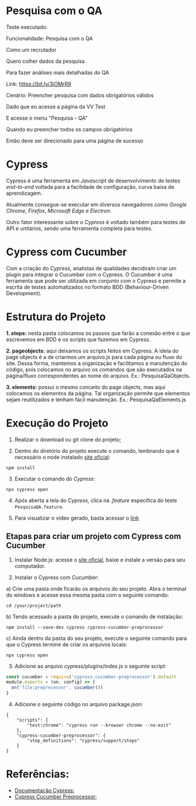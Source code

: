 # Pesquisa com o QA

Teste executado: 

Funcionalidade: Pesquisa com o QA 

Como um recrutador

Quero colher dados da pesquisa 

Para fazer análises mais detalhadas do QA
 
Link: https://bit.ly/3jOMrR9
 
Cenário: Preencher pesquisa com dados obrigatórios válidos

Dado que eu acesse a página da VV Test

E acesse o menu "Pesquisa - QA"

Quando eu preencher todos os campos obrigatórios 

Então deve ser direcionado para uma página de sucesso


# Cypress

Cypress é uma ferramenta em *Javascript* de desenvolvimento de testes *end-to-end* voltada para a facilidade de configuração, curva baixa de aprendizagem.

Atualmente consegue-se executar em diversos navegadores como *Google Chrome*, *Firefox*, *Microsoft Edge* e *Electron*. 

Outro fator interessante sobre o *Cypress* é voltado também para testes de API e unitários, sendo uma ferramenta completa para testes.

# Cypress com Cucumber

Com a criação do *Cypress*, analistas de qualidades decidiram criar um plugin para integrar o Cucumber com o Cypress. O Cucumber é uma ferramenta que pode ser utilizada em conjunto com o Cypress e permite a escrita de testes automatizados no formato BDD (Behaviour-Driven Development).

# Estrutura do Projeto

**1. steps:** nesta pasta colocamos os passos que farão a conexão entre o que escrevemos em BDD e os scripts que fazemos em Cypress.

**2. pageobjects:** aqui deixamos os scripts feitos em Cypress.
A ideia do page objects é a de criarmos um arquivo.js para cada página ou fluxo do site. Dessa forma, mantemos a organização e facilitamos a manutenção do código, pois colocamos no arquivo os comandos que são executados na página/fluxo correspondentes ao nome do arquivo.
Ex.: PesquisaQaObjects.

**3. elements:** possui o mesmo conceito do page objects, mas aqui colocamos os elementos da página. Tal organização permite que elementos sejam reutilizados e tenham fácil manutenção.
Ex.: PesquisaQaElements.js

# Execução do Projeto

1. Realizar o download ou git clone do projeto;

2. Dentro do diretório do projeto execute o comando, lembrando que é necessário o node instalado [site oficial](https://nodejs.org/en/):

`npm install`

3. Executar o comando do *Cypress*:

`npx cypress open`

4. Após aberta a tela do *Cypress*, clica na *.feature* especifica do teste `PesquisaQA.feature`.

5. Para visualizar o vídeo gerado, basta acessar o [link](https://github.com/naressi-luana/Avaliacao_viaVarejo/cypress/videos/PesquisaQA.feature.mp4)

## Etapas para criar um projeto com Cypress com Cucumber

1. Instalar Node.js: acesse o [site oficial](https://nodejs.org/en/), baixe e instale a versão para seu computador.

2. Instalar o Cypress com Cucumber:

a) Crie uma pasta onde ficarão os arquivos do seu projeto. Abra o terminal do windows e acesse essa mesma pasta com o seguinte comando:

`cd /your/project/path`

b) Tendo acessado a pasta do projeto, execute o comando de instalação:

`npm install --save-dev cypress cypress-cucumber-preprocessor`

c) Ainda dentro da pasta do seu projeto, execute o seguinte comando para que o Cypress termine de criar os arquivos locais:

`npx cypress open`

3. Adicione ao arquivo cypress/plugins/index.js o seguinte script:

```javascript 
const cucumber = require('cypress-cucumber-preprocessor').default
module.exports = (on, config) => {
  on('file:preprocessor', cucumber())
}
```

4. Adicione o seguinte código no arquivo package.json:

```
{
    "scripts": {
        "test:chrome": "cypress run --browser chrome --no-exit"
    },
    "cypress-cucumber-preprocessor": {
        "step_definitions": "cypress/support/steps"
    }
}
```

# Referências:

- [Documentação Cypress](https://docs.cypress.io/guides/overview/why-cypress.html);
- [Cypress Cucumber Preprocessor](https://www.npmjs.com/package/cypress-cucumber-preprocessor);
